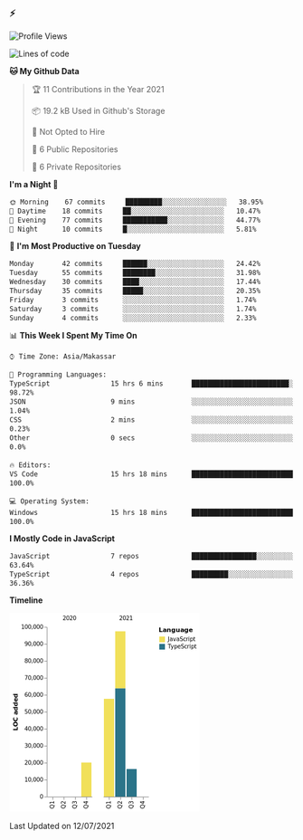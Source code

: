 ### ⚡

<!--
**aulyarahman/aulyarahman** is a ✨ _special_ ✨ repository because its `README.md` (this file) appears on your GitHub profile.

Here are some ideas to get you started:

- 🔭 I’m currently working on ...
- 🌱 I’m currently learning ...
- 👯 I’m looking to collaborate on ...
- 🤔 I’m looking for help with ...
- 💬 Ask me about ...
- 📫 How to reach me: ...
- 😄 Pronouns: ...
- ⚡ Fun fact: ...
-->

<!--START_SECTION:waka-->
![Profile Views](http://img.shields.io/badge/Profile%20Views-4-blue)

![Lines of code](https://img.shields.io/badge/From%20Hello%20World%20I%27ve%20Written-191494%20lines%20of%20code-blue)

**🐱 My Github Data** 

> 🏆 11 Contributions in the Year 2021
 > 
> 📦 19.2 kB Used in Github's Storage 
 > 
> 🚫 Not Opted to Hire
 > 
> 📜 6 Public Repositories 
 > 
> 🔑 6 Private Repositories  
 > 
**I'm a Night 🦉** 

```text
🌞 Morning    67 commits     █████████░░░░░░░░░░░░░░░░   38.95% 
🌆 Daytime    18 commits     ██░░░░░░░░░░░░░░░░░░░░░░░   10.47% 
🌃 Evening    77 commits     ███████████░░░░░░░░░░░░░░   44.77% 
🌙 Night      10 commits     █░░░░░░░░░░░░░░░░░░░░░░░░   5.81%

```
📅 **I'm Most Productive on Tuesday** 

```text
Monday       42 commits     ██████░░░░░░░░░░░░░░░░░░░   24.42% 
Tuesday      55 commits     ████████░░░░░░░░░░░░░░░░░   31.98% 
Wednesday    30 commits     ████░░░░░░░░░░░░░░░░░░░░░   17.44% 
Thursday     35 commits     █████░░░░░░░░░░░░░░░░░░░░   20.35% 
Friday       3 commits      ░░░░░░░░░░░░░░░░░░░░░░░░░   1.74% 
Saturday     3 commits      ░░░░░░░░░░░░░░░░░░░░░░░░░   1.74% 
Sunday       4 commits      ░░░░░░░░░░░░░░░░░░░░░░░░░   2.33%

```


📊 **This Week I Spent My Time On** 

```text
⌚︎ Time Zone: Asia/Makassar

💬 Programming Languages: 
TypeScript               15 hrs 6 mins       ████████████████████████░   98.72% 
JSON                     9 mins              ░░░░░░░░░░░░░░░░░░░░░░░░░   1.04% 
CSS                      2 mins              ░░░░░░░░░░░░░░░░░░░░░░░░░   0.23% 
Other                    0 secs              ░░░░░░░░░░░░░░░░░░░░░░░░░   0.0%

🔥 Editors: 
VS Code                  15 hrs 18 mins      █████████████████████████   100.0%

💻 Operating System: 
Windows                  15 hrs 18 mins      █████████████████████████   100.0%

```

**I Mostly Code in JavaScript** 

```text
JavaScript               7 repos             ████████████████░░░░░░░░░   63.64% 
TypeScript               4 repos             █████████░░░░░░░░░░░░░░░░   36.36%

```


**Timeline**

![Chart not found](https://raw.githubusercontent.com/aulyarahman/aulyarahman/main/charts/bar_graph.png) 


 Last Updated on 12/07/2021
<!--END_SECTION:waka-->
